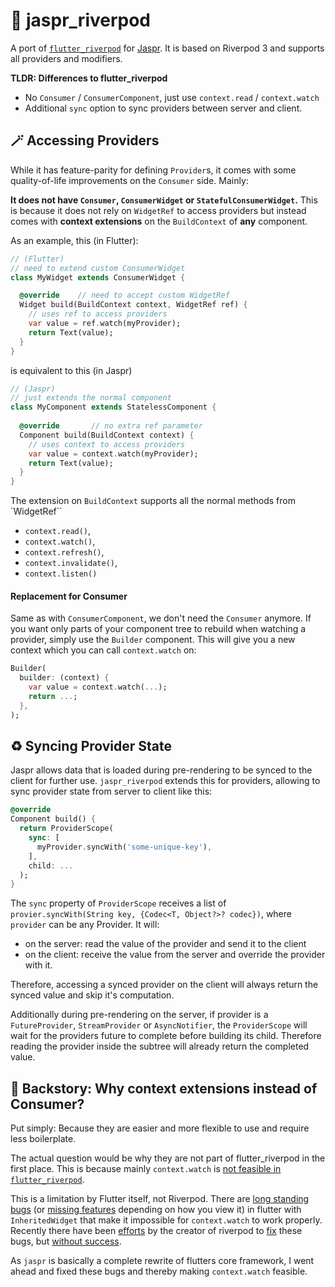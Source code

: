 # 🌊 jaspr_riverpod

A port of [`flutter_riverpod`](https://pub.dev/packages/flutter_riverpod) for [Jaspr](https://jaspr.site). It is based on Riverpod 3 and supports all providers and modifiers.

**TLDR: Differences to flutter_riverpod**

- No `Consumer` / `ConsumerComponent`, just use `context.read` / `context.watch`
- Additional `sync` option to sync providers between server and client.

## 🪄 Accessing Providers

While it has feature-parity for defining `Provider`s, it comes with some quality-of-life improvements
on the `Consumer` side. Mainly:

**It does not have `Consumer`, `ConsumerWidget` or `StatefulConsumerWidget`.** This is because it
does not rely on `WidgetRef` to access providers but instead comes with **context extensions** on the
`BuildContext` of **any** component.

As an example, this (in Flutter):

```dart
// (Flutter)
// need to extend custom ConsumerWidget
class MyWidget extends ConsumerWidget {

  @override    // need to accept custom WidgetRef
  Widget build(BuildContext context, WidgetRef ref) {
    // uses ref to access providers
    var value = ref.watch(myProvider);
    return Text(value);
  }
}
```

is equivalent to this (in Jaspr)

```dart 
// (Jaspr)
// just extends the normal component
class MyComponent extends StatelessComponent {
 
  @override       // no extra ref parameter
  Component build(BuildContext context) {
    // uses context to access providers
    var value = context.watch(myProvider);
    return Text(value);
  }
}
```

The extension on `BuildContext` supports all the normal methods from `WidgetRef``

- `context.read()`,
- `context.watch()`,
- `context.refresh()`,
- `context.invalidate()`,
- `context.listen()`

#### Replacement for Consumer

Same as with `ConsumerComponent`, we don't need the `Consumer` anymore. If you want only parts of your
component tree to rebuild when watching a provider, simply use the `Builder` component. This will
give you a new context which you can call `context.watch` on:

```dart
Builder(
  builder: (context) {
    var value = context.watch(...);
    return ...;
  },
);
```

## ♻️ Syncing Provider State

Jaspr allows data that is loaded during pre-rendering to be synced to the client for further use. `jaspr_riverpod` extends this for providers, allowing to sync provider state from server to client like this:

```dart
@override
Component build() {
  return ProviderScope(
    sync: [
      myProvider.syncWith('some-unique-key'),
    ],
    child: ...
  );
}
```

The `sync` property of `ProviderScope` receives a list of `provier.syncWith(String key, {Codec<T, Object?>? codec})`, where `provider` can be any Provider. It will:

- on the server: read the value of the provider and send it to the client
- on the client: receive the value from the server and override the provider with it.

Therefore, accessing a synced provider on the client will always return the synced value and skip it's computation.

Additionally during pre-rendering on the server, if provider is a `FutureProvider`, `StreamProvider` or `AsyncNotifier`, the `ProviderScope` will wait for the providers future to complete before building its child. Therefore reading the provider inside the subtree will already return the completed value.

## 📜 Backstory: Why context extensions instead of Consumer?

Put simply: Because they are easier and more flexible to use and require less boilerplate.

The actual question would be why they are not part of flutter_riverpod in the first place.
This is because mainly `context.watch` is [not feasible in `flutter_riverpod`](https://github.com/rrousselGit/riverpod/issues/134).

This is a limitation by Flutter itself, not Riverpod. There are [long standing bugs](https://github.com/flutter/flutter/issues/62861)
(or [missing features](https://github.com/flutter/flutter/issues/12992) depending on how you view it)
in flutter with `InheritedWidget` that make it impossible for `context.watch` to work properly.
Recently there have been [efforts](https://github.com/flutter/flutter/issues/106549) by the creator
of riverpod to [fix](https://github.com/flutter/flutter/issues/106546) these bugs,
but [without success](https://github.com/flutter/flutter/pull/107112).

As `jaspr` is basically a complete rewrite of flutters core framework, I went ahead and fixed
these bugs and thereby making `context.watch` feasible.
